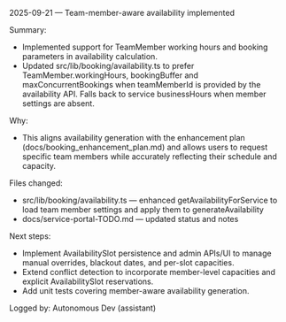 2025-09-21  — Team-member-aware availability implemented

Summary:
- Implemented support for TeamMember working hours and booking parameters in availability calculation.
- Updated src/lib/booking/availability.ts to prefer TeamMember.workingHours, bookingBuffer and maxConcurrentBookings when teamMemberId is provided by the availability API. Falls back to service businessHours when member settings are absent.

Why:
- This aligns availability generation with the enhancement plan (docs/booking_enhancement_plan.md) and allows users to request specific team members while accurately reflecting their schedule and capacity.

Files changed:
- src/lib/booking/availability.ts — enhanced getAvailabilityForService to load team member settings and apply them to generateAvailability
- docs/service-portal-TODO.md — updated status and notes

Next steps:
- Implement AvailabilitySlot persistence and admin APIs/UI to manage manual overrides, blackout dates, and per-slot capacities.
- Extend conflict detection to incorporate member-level capacities and explicit AvailabilitySlot reservations.
- Add unit tests covering member-aware availability generation.

Logged by: Autonomous Dev (assistant)
